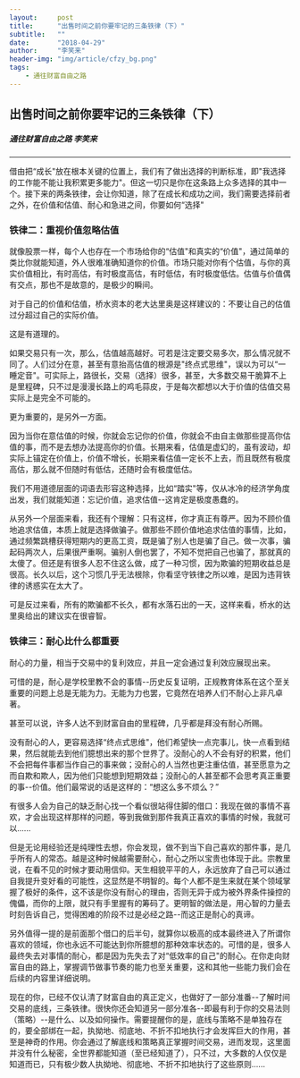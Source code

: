 ```yaml
---
layout:     post
title:      "出售时间之前你要牢记的三条铁律（下）"
subtitle:   ""
date:       "2018-04-29"
author:     "李笑来"
header-img: "img/article/cfzy_bg.png"
tags:
    - 通往财富自由之路
---
```


## 出售时间之前你要牢记的三条铁律（下）
##### 通往财富自由之路 李笑来

-------

借由把“成长"放在根本关键的位置上，我们有了做出选择的判断标准，即"我选择的工作能不能让我积累更多能力"。但这一切只是你在这条路上众多选择的其中一个。接下来的两条铁律，会让你知道，除了在成长和成功之间，我们需要选择前者之外，在价值和估值、耐心和急进之间，你要如何“选择"

### 铁律二：重视价值忽略估值
就像股票一样，每个人也存在一个市场给你的“估值"和真实的“价值"，通过简单的类比你就能知道，外人很难准确知道你的价值。市场只能对你有个估值，与你的真实价值相比，有时高估，有时极度高估，有时低估，有时极度低估。估值与价值偶有交点，那也不是故意的，是极少的瞬间。

对于自己的价值和估值，桥水资本的老大达里奥是这样建议的：不要让自己的估值过分超过自己的实际价值。

这是有道理的。

如果交易只有一次，那么，估值越高越好。可若是注定要交易多次，那么情况就不同了。人们过分在意，甚至有意抬高估值的根源是"终点式思维"，误以为可以“一睡定音"。可实际上，路很长，交易（选择）很多，甚至，大多数交易干脆算不上是里程碑，只不过是漫漫长路上的鸡毛蒜皮，于是每次都想以大于价值的估值交易实际上是完全不可能的。

更为重要的，是另外一方面。

因为当你在意估值的时候，你就会忘记你的价值，你就会不由自主做那些提高你估值的事，而不是去想办法提高你的价值。长期来看，估值是虚幻的，虽有波动，却实际上锚定在价值上，价值不增长，长期来看估值一定长不上去，而且既然有极度高估，那么就不但随时有低估，还随时会有极度低估。

我们不用道德层面的词语去形容这种选择，比如“踏实"等，仅从冰冷的经济学角度出发，我们就能知道：忘记价值，追求估值--这肯定是极度愚蠢的。

从另外一个层面来看，我还有个理解：只有这样，你才真正有尊严。因为不顾价值地追求估值，本质上就是选择做骗子。做那些不顾价值地追求估值的事情，比如，通过频繁跳槽获得短期内的更高工资，既是骗了别人也是骗了自己。做一次事，骗起码两次人，后果很严重啊。骗别人倒也罢了，不知不觉把自己也骗了，那就真的太傻了。但还是有很多人忍不住这么做，成了一种习惯，因为欺骗的短期收益总是很高。长久以后，这个习惯几乎无法根除，你看坚守铁律之所以难，是因为违背铁律的诱惑实在太大了。

可是反过来看，所有的欺骗都不长久，都有水落石出的一天，这样来看，桥水的达里奥给出的建议实在很睿智。

### 铁律三：耐心比什么都重要
耐心的力量，相当于交易中的复利效应，并且一定会通过复利效应展现出来。

可惜的是，耐心是学校里教不会的事情--历史反复证明，正规教育体系在这个至关重要的问题上总是无能为力。无能为力也罢，它竟然在培养人们不耐心上非凡卓著。

甚至可以说，许多人达不到财富自由的里程碑，几乎都是拜没有耐心所赐。

没有耐心的人，更容易选择“终点式思维"，他们希望快一点完事儿，快一点看到结果，然后就能去到他们臆想出来的那个世界了。没耐心的人不会有好的积累，他们不会把每件事都当作自己的事来做；没耐心的人当然也更注重估值，甚至愿意为之而自欺和欺人，因为他们只能想到短期效益；没耐心的人甚至都不会思考真正重要的事--价值。他们最常说的话是这样的：“想这么多不烦么？”

有很多人会为自己的缺乏耐心找一个看似很站得住脚的借口：我现在做的事情不喜欢，才会出现这样那样的问题，等到我做到那件我真正喜欢的事情的时候，我就可以......

但是无论用经验还是纯理性去想，你会发现，做不到当下自己喜欢的那件事，是几乎所有人的常态。越是这种时候越需要耐心，耐心之所以宝贵也体现于此。宗教里说，在看不见的时候才要动用信仰。天生相貌平平的人，永远放弃了自己可以通过自我提升变好看的可能性，这显然是不明智的。每个人都不是生来就在某个领域掌握了极好的条件，这不该是你没有耐心的理由，否则无异于成为被外界条件操控的傀儡，而你的上限，就只有手里握有的筹码了。更明智的做法是，用心智的力量去时刻告诉自己，觉得困难的阶段不过是必经之路--而这正是耐心的真谛。

另外值得一提的是前面那个借口的后半句，就算你以极高的成本最终进入了所谓你喜欢的领域，你也永远不可能达到你所臆想的那种效率状态的。可惜的是，很多人最终失去对事情的耐心，都是因为先失去了对“低效率的自己"的耐心。在你走向财富自由的路上，掌握调节做事节奏的能力也至关重要，这和其他一些能力我们会在后续的内容里详细说明。

现在的你，已经不仅认清了财富自由的真正定义，也做好了一部分准番--了解时间交易的底线，三条铁律。很快你还会知道另一部分准各--即最有利于你的交易法则（策略）--是什么、以及如何操作。需要提醒你的是，底线与策略不是单独存在的，要全部绑在一起，执拗地、彻底地、不折不扣地执行才会发挥巨大的作用，甚至是神奇的作用。你会通过了解底线和策略真正掌握时间交易，进而发现，这里面
并没有什么秘密，全世界都能知道（至已经知道了），只不过，大多数的人仅仅是知道而已，只有极少数人执拗地、彻底地、不折不扣地执行了这些原则......



